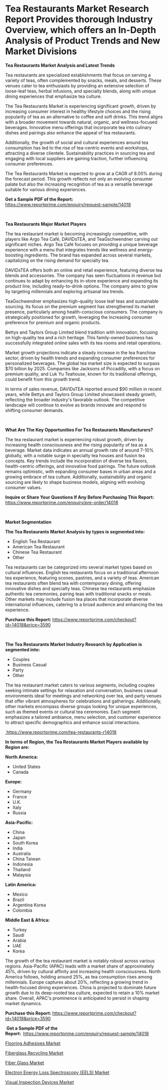 <p><h1>Tea Restaurants Market Research Report Provides thorough Industry Overview, which offers an In-Depth Analysis of Product Trends and New Market Divisions</h1></p><p><strong>Tea Restaurants Market Analysis and Latest Trends</strong></p>
<p><p>Tea restaurants are specialized establishments that focus on serving a variety of teas, often complemented by snacks, meals, and desserts. These venues cater to tea enthusiasts by providing an extensive selection of loose-leaf teas, herbal infusions, and specialty blends, along with unique dining experiences that emphasize tea culture.</p><p>The Tea Restaurants Market is experiencing significant growth, driven by increasing consumer interest in healthy lifestyle choices and the rising popularity of tea as an alternative to coffee and soft drinks. This trend aligns with a broader movement towards natural, organic, and wellness-focused beverages. Innovative menu offerings that incorporate tea into culinary dishes and pairings also enhance the appeal of tea restaurants.</p><p>Additionally, the growth of social and cultural experiences around tea consumption has led to the rise of tea-centric events and workshops, attracting a diverse clientele. Sustainability practices in sourcing tea and engaging with local suppliers are gaining traction, further influencing consumer preferences.</p><p>The Tea Restaurants Market is expected to grow at a CAGR of 8.00% during the forecast period. This growth reflects not only an evolving consumer palate but also the increasing recognition of tea as a versatile beverage suitable for various dining experiences.</p></p>
<p><strong>Get a Sample PDF of the Report:&nbsp;</strong> <a href="https://www.reportprime.com/enquiry/request-sample/14018">https://www.reportprime.com/enquiry/request-sample/14018</a></p>
<p>&nbsp;</p>
<p><strong>Tea Restaurants Major Market Players</strong></p>
<p><p>The tea restaurant market is becoming increasingly competitive, with players like Argo Tea Café, DAVIDsTEA, and TeaGschwendner carving out significant niches. Argo Tea Café focuses on providing a unique beverage experience with a menu that integrates trends like wellness and energy-boosting ingredients. The brand has expanded across several markets, capitalizing on the rising demand for specialty tea.</p><p>DAVIDsTEA offers both an online and retail experience, featuring diverse tea blends and accessories. The company has seen fluctuations in revenue but continues to adapt by enhancing its in-store experience and expanding its product line, including ready-to-drink options. The company aims to grow by targeting millennials and exploring artisanal tea trends.</p><p>TeaGschwendner emphasizes high-quality loose leaf teas and sustainable sourcing. Its focus on the premium segment has strengthened its market presence, particularly among health-conscious consumers. The company is strategically positioned for growth, leveraging the increasing consumer preference for premium and organic products.</p><p>Bettys and Taylors Group Limited blend tradition with innovation, focusing on high-quality tea and a rich heritage. This family-owned business has successfully integrated online sales with its tea rooms and retail operations.</p><p>Market growth projections indicate a steady increase in the tea franchise sector, driven by health trends and expanding consumer preferences for personalized beverages. The global tea market size is expected to surpass $70 billion by 2025. Companies like Jacksons of Piccadilly, with a focus on premium quality, and Luk Yu Teahouse, known for its traditional offerings, could benefit from this growth trend.</p><p>In terms of sales revenue, DAVIDsTEA reported around $90 million in recent years, while Bettys and Taylors Group Limited showcased steady growth, reflecting the broader industry's favorable outlook. The competitive landscape will continue to evolve as brands innovate and respond to shifting consumer demands.</p></p>
<p>&nbsp;</p>
<p><strong>What Are The Key Opportunities For Tea Restaurants Manufacturers?</strong></p>
<p><p>The tea restaurant market is experiencing robust growth, driven by increasing health consciousness and the rising popularity of tea as a beverage. Market data indicates an annual growth rate of around 7-10% globally, with a notable surge in specialty tea houses and fusion tea concepts. Key trends include the incorporation of diverse tea flavors, health-centric offerings, and innovative food pairings. The future outlook remains optimistic, with expanding consumer bases in urban areas and a growing embrace of tea culture. Additionally, sustainability and organic sourcing are likely to shape business models, aligning with evolving consumer values.</p></p>
<p><strong>Inquire or Share Your Questions If Any Before Purchasing This Report:</strong> <a href="https://www.reportprime.com/enquiry/pre-order/14018">https://www.reportprime.com/enquiry/pre-order/14018</a></p>
<p>&nbsp;</p>
<p><strong>Market Segmentation</strong></p>
<p><strong>The Tea Restaurants Market Analysis by types is segmented into:</strong></p>
<p><ul><li>English Tea Restaurant</li><li>American Tea Restaurant</li><li>Chinese Tea Restaurant</li><li>Other</li></ul></p>
<p><p>Tea restaurants can be categorized into several market types based on cultural influences. English tea restaurants focus on a traditional afternoon tea experience, featuring scones, pastries, and a variety of teas. American tea restaurants often blend tea with contemporary dining, offering innovative dishes and specialty teas. Chinese tea restaurants emphasize authentic tea ceremonies, pairing teas with traditional snacks or meals. Other markets may include fusion tea places that incorporate diverse international influences, catering to a broad audience and enhancing the tea experience.</p></p>
<p><strong>Purchase this Report:&nbsp;</strong><a href="https://www.reportprime.com/checkout?id=14018&price=3590">https://www.reportprime.com/checkout?id=14018&price=3590</a></p>
<p>&nbsp;</p>
<p><strong>The Tea Restaurants Market Industry Research by Application is segmented into:</strong></p>
<p><ul><li>Couples</li><li>Business Casual</li><li>Party</li><li>Other</li></ul></p>
<p><p>The tea restaurant market caters to various segments, including couples seeking intimate settings for relaxation and conversation, business casual environments ideal for meetings and networking over tea, and party venues that offer vibrant atmospheres for celebrations and gatherings. Additionally, other markets encompass diverse groups looking for unique experiences, such as themed events or cultural tea ceremonies. Each segment emphasizes a tailored ambiance, menu selection, and customer experience to attract specific demographics and enhance social interactions.</p></p>
<p><a href="https://www.reportprime.com/tea-restaurants-r14018">&nbsp;https://www.reportprime.com/tea-restaurants-r14018</a></p>
<p><strong>In terms of Region, the Tea Restaurants Market Players available by Region are:</strong></p>
<p>
    <p> <strong> North America: </strong>
        <ul>
            <li>United States</li>
            <li>Canada</li>
        </ul>
        </p> 
    <p> <strong> Europe: </strong>
        <ul>
            <li>Germany</li>
            <li>France</li>
            <li>U.K.</li>
            <li>Italy</li>
            <li>Russia</li>
        </ul>
        </p> 
    <p> <strong> Asia-Pacific: </strong>
        <ul>
            <li>China</li>
            <li>Japan</li>
            <li>South Korea</li>
            <li>India</li>
            <li>Australia</li>
            <li>China Taiwan</li>
            <li>Indonesia</li>
            <li>Thailand</li>
            <li>Malaysia</li>
        </ul>
        </p> 
    <p> <strong> Latin America: </strong>
        <ul>
            <li>Mexico</li>
            <li>Brazil</li>
            <li>Argentina Korea</li>
            <li>Colombia</li>
        </ul>
        </p> 
    <p> <strong> Middle East & Africa: </strong>
        <ul>
            <li>Turkey</li>
            <li>Saudi</li>
            <li>Arabia</li>
            <li>UAE</li>
            <li>Korea</li>
        </ul>
    </p>
    </p>
<p><p>The growth of the tea restaurant market is notably robust across various regions. Asia-Pacific (APAC) leads with a market share of approximately 45%, driven by cultural affinity and increasing health consciousness. North America follows, holding around 25%, as tea consumption rises among millennials. Europe captures about 20%, reflecting a growing trend in health-focused dining experiences. China is projected to dominate future growth due to its deep-rooted tea culture, expected to retain a 10% market share. Overall, APAC's prominence is anticipated to persist in shaping market dynamics.</p></p>
<p><strong>Purchase this Report: </strong><a href="https://www.reportprime.com/checkout?id=14018&price=3590">https://www.reportprime.com/checkout?id=14018&price=3590</a></p>
<p>&nbsp;<strong>Get a Sample PDF of the Report:&nbsp;&nbsp;</strong><a href="https://www.reportprime.com/enquiry/request-sample/14018">https://www.reportprime.com/enquiry/request-sample/14018</a></p>
<p><strong></strong></p>
<p><p><a href="https://www.linkedin.com/pulse/flooring-adhesives-market-outlook-forecast-from-2024-2031-1fsse?trackingId=NP6kPkh%2FSSOCBD33dSw4wA%3D%3D">Flooring Adhesives Market</a></p><p><a href="https://github.com/julyju69/Market-Research-Report-List-5/blob/main/fiberglass-recycling-market.md">Fiberglass Recycling Market</a></p><p><a href="https://www.linkedin.com/pulse/fiber-glass-market-outlook-share-analysis-growth-trends-usqoe?trackingId=YRK61cdMTy2T3aD6WePFjA%3D%3D">Fiber Glass Market</a></p><p><a href="https://medium.com/@mslonkoss21/the-electron-energy-loss-spectroscopy-eels-market-has-grown-significantly-as-a-result-of-7198fe33d99c">Electron Energy Loss Spectroscopy (EELS) Market</a></p><p><a href="https://medium.com/@mslonkoss21/the-visual-inspection-devices-market-is-anticipated-to-experience-significant-growth-with-a-f1af9459c185">Visual Inspection Devices Market</a></p></p>
